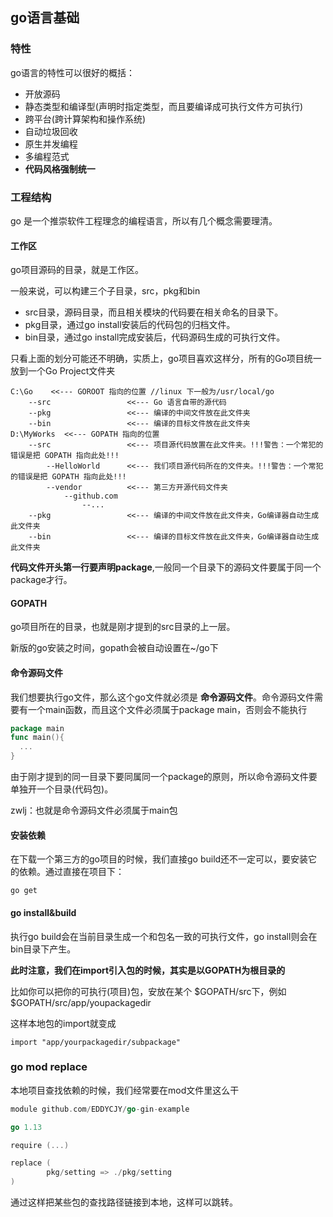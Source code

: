 ## go语言基础

### 特性
go语言的特性可以很好的概括：

 - 开放源码
 - 静态类型和编译型(声明时指定类型，而且要编译成可执行文件方可执行)
 - 跨平台(跨计算架构和操作系统)
 - 自动垃圾回收
 - 原生并发编程
 - 多编程范式
 - **代码风格强制统一**

### 工程结构
go 是一个推崇软件工程理念的编程语言，所以有几个概念需要理清。

#### 工作区
go项目源码的目录，就是工作区。

一般来说，可以构建三个子目录，src，pkg和bin

 - src目录，源码目录，而且相关模块的代码要在相关命名的目录下。
 - pkg目录，通过go install安装后的代码包的归档文件。
 - bin目录，通过go install完成安装后，代码源码生成的可执行文件。

只看上面的划分可能还不明确，实质上，go项目喜欢这样分，所有的Go项目统一放到一个Go Project文件夹

```
C:\Go    <<--- GOROOT 指向的位置 //linux 下一般为/usr/local/go
    --src                 <<--- Go 语言自带的源代码
    --pkg                 <<--- 编译的中间文件放在此文件夹
    --bin                 <<--- 编译的目标文件放在此文件夹
D:\MyWorks  <<--- GOPATH 指向的位置
    --src                 <<--- 项目源代码放置在此文件夹。!!!警告：一个常犯的错误是把 GOPATH 指向此处!!!
        --HelloWorld      <<--- 我们项目源代码所在的文件夹。!!!警告：一个常犯的错误是把 GOPATH 指向此处!!!
        --vendor          <<--- 第三方开源代码文件夹
            --github.com
                --...
    --pkg                 <<--- 编译的中间文件放在此文件夹，Go编译器自动生成此文件夹
    --bin                 <<--- 编译的目标文件放在此文件夹，Go编译器自动生成此文件夹
```

**代码文件开头第一行要声明package**,一般同一个目录下的源码文件要属于同一个package才行。

#### GOPATH
go项目所在的目录，也就是刚才提到的src目录的上一层。

新版的go安装之时间，gopath会被自动设置在~/go下

#### 命令源码文件
我们想要执行go文件，那么这个go文件就必须是 **命令源码文件**。命令源码文件需要有一个main函数，而且这个文件必须属于package main，否则会不能执行

``` go
package main
func main(){
  ...
}

```

由于刚才提到的同一目录下要同属同一个package的原则，所以命令源码文件要单独开一个目录(代码包)。

zwlj：也就是命令源码文件必须属于main包

#### 安装依赖
在下载一个第三方的go项目的时候，我们直接go build还不一定可以，要安装它的依赖。通过直接在项目下：

```
go get
```


#### go install&build
执行go build会在当前目录生成一个和包名一致的可执行文件，go install则会在bin目录下产生。

**此时注意，我们在import引入包的时候，其实是以GOPATH为根目录的**

比如你可以把你的可执行(项目)包，安放在某个 $GOPATH/src下，例如 $GOPATH/src/app/youpackagedir

这样本地包的import就变成

`import "app/yourpackagedir/subpackage"`



### go mod replace

本地项目查找依赖的时候，我们经常要在mod文件里这么干

```go
module github.com/EDDYCJY/go-gin-example

go 1.13

require (...)

replace (
		pkg/setting => ./pkg/setting
)
```

通过这样把某些包的查找路径链接到本地，这样可以跳转。

